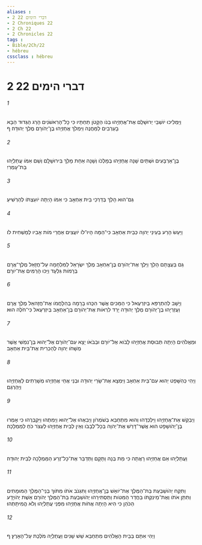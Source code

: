 ```yaml
---
aliases : 
- 2 דברי הימים 22
- 2 Chroniques 22
- 2 Ch 22
- 2 Chronicles 22
tags : 
- Bible/2Ch/22
- hébreu
cssclass : hébreu
---
```


# 2 דברי הימים 22

###### 1
וַיַּמְלִיכוּ יֹושְׁבֵי יְרוּשָׁלִַם אֶת־אֲחַזְיָהוּ בְנֹו הַקָּטֹן תַּחְתָּיו כִּי כָל־הָרִאשֹׁנִים הָרַג הַגְּדוּד הַבָּא בָעַרְבִים לַמַּחֲנֶה וַיִּמְלֹךְ אֲחַזְיָהוּ בֶן־יְהֹורָם מֶלֶךְ יְהוּדָה׃ ף
###### 2
בֶּן־אַרְבָּעִים וּשְׁתַּיִם שָׁנָה אֲחַזְיָהוּ בְמָלְכֹו וְשָׁנָה אַחַת מָלַךְ בִּירוּשָׁלִָם וְשֵׁם אִמֹּו עֲתַלְיָהוּ בַּת־עָמְרִי׃
###### 3
גַּם־הוּא הָלַךְ בְּדַרְכֵי בֵּית אַחְאָב כִּי אִמֹּו הָיְתָה יֹועַצְתֹּו לְהַרְשִׁיעַ׃
###### 4
וַיַּעַשׂ הָרַע בְּעֵינֵי יְהוָה כְּבֵית אַחְאָב כִּי־הֵמָּה הָיוּ־לֹו יֹועֲצִים אַחֲרֵי מֹות אָבִיו לְמַשְׁחִית לֹו׃
###### 5
גַּם בַּעֲצָתָם הָלַךְ וַיֵּלֶךְ אֶת־יְהֹורָם בֶּן־אַחְאָב מֶלֶךְ יִשְׂרָאֵל לַמִּלְחָמָה עַל־חֲזָאֵל מֶלֶךְ־אֲרָם בְּרָמֹות גִּלְעָד וַיַּכּוּ הָרַמִּים אֶת־יֹורָם׃
###### 6
וַיָּשָׁב לְהִתְרַפֵּא בְיִזְרְעֶאל כִּי הַמַּכִּים אֲשֶׁר הִכֻּהוּ בָרָמָה בְּהִלָּחֲמֹו אֶת־חֲזָהאֵל מֶלֶךְ אֲרָם וַעֲזַרְיָהוּ בֶן־יְהֹורָם מֶלֶךְ יְהוּדָה יָרַד לִרְאֹות אֶת־יְהֹורָם בֶּן־אַחְאָב בְּיִזְרְעֶאל כִּי־חֹלֶה הוּא׃
###### 7
וּמֵאֱלֹהִים הָיְתָה תְּבוּסַת אֲחַזְיָהוּ לָבֹוא אֶל־יֹורָם וּבְבֹאֹו יָצָא עִם־יְהֹורָם אֶל־יֵהוּא בֶן־נִמְשִׁי אֲשֶׁר מְשָׁחֹו יְהוָה לְהַכְרִית אֶת־בֵּית אַחְאָב׃
###### 8
וַיְהִי כְּהִשָּׁפֵט יֵהוּא עִם־בֵּית אַחְאָב וַיִּמְצָא אֶת־שָׂרֵי יְהוּדָה וּבְנֵי אֲחֵי אֲחַזְיָהוּ מְשָׁרְתִים לַאֲחַזְיָהוּ וַיַּהַרְגֵם׃
###### 9
וַיְבַקֵּשׁ אֶת־אֲחַזְיָהוּ וַיִּלְכְּדֻהוּ וְהוּא מִתְחַבֵּא בְשֹׁמְרֹון וַיְבִאֻהוּ אֶל־יֵהוּא וַיְמִתֻהוּ וַיִּקְבְּרֻהוּ כִּי אָמְרוּ בֶּן־יְהֹושָׁפָט הוּא אֲשֶׁר־דָּרַשׁ אֶת־יְהוָה בְּכָל־לְבָבֹו וְאֵין לְבֵית אֲחַזְיָהוּ לַעְצֹר כֹּחַ לְמַמְלָכָה׃
###### 10
וַעֲתַלְיָהוּ אֵם אֲחַזְיָהוּ רָאֲתָה כִּי מֵת בְּנָהּ וַתָּקָם וַתְּדַבֵּר אֶת־כָּל־זֶרַע הַמַּמְלָכָה לְבֵית יְהוּדָה׃
###### 11
וַתִּקַּח יְהֹושַׁבְעַת בַּת־הַמֶּלֶךְ אֶת־יֹואָשׁ בֶּן־אֲחַזְיָהוּ וַתִּגְנֹב אֹתֹו מִתֹּוךְ בְּנֵי־הַמֶּלֶךְ הַמּוּמָתִים וַתִּתֵּן אֹתֹו וְאֶת־מֵינִקְתֹּו בַּחֲדַר הַמִּטֹּות וַתַּסְתִּירֵהוּ יְהֹושַׁבְעַת בַּת־הַמֶּלֶךְ יְהֹורָם אֵשֶׁת יְהֹויָדָע הַכֹּהֵן כִּי הִיא הָיְתָה אֲחֹות אֲחַזְיָהוּ מִפְּנֵי עֲתַלְיָהוּ וְלֹא הֱמִיתָתְהוּ׃
###### 12
וַיְהִי אִתָּם בְּבֵית הָאֱלֹהִים מִתְחַבֵּא שֵׁשׁ שָׁנִים וַעֲתַלְיָה מֹלֶכֶת עַל־הָאָרֶץ׃ ף

